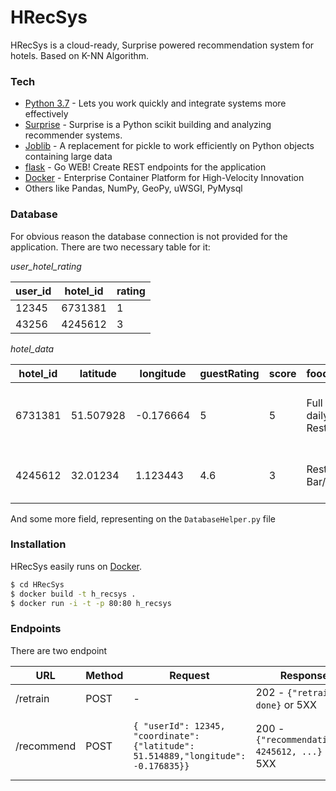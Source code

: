 # HRecSys

HRecSys is a cloud-ready, Surprise powered recommendation system for hotels.
Based on K-NN Algorithm.

### Tech


* [Python 3.7](https://www.python.org/) - Lets you work quickly and integrate systems more effectively
* [Surprise](http://surpriselib.com/) - Surprise is a Python scikit building and analyzing recommender systems.
* [Joblib](https://joblib.readthedocs.io) - A replacement for pickle to work efficiently on Python objects containing large data
* [flask](http://flask.pocoo.org/) - Go WEB! Create REST endpoints for the application
* [Docker](https://www.docker.com/) - Enterprise Container Platform for High-Velocity Innovation
* Others like Pandas, NumPy, GeoPy, uWSGI, PyMysql

### Database

For obvious reason the database connection is not provided for the application.
There are two necessary table for it:

*user_hotel_rating*

| user_id | hotel_id | rating |
| ------ | ------ | ------ |
| 12345 | 6731381 | 1 |
| 43256 | 4245612 | 3 |

*hotel_data*

| hotel_id | latitude | longitude | guestRating | score |foodAndDrink | thingsToDo | ... |
| ------ | ------ | ------ | ------ | ------ | ------ | ------ | ------ |
| 6731381 | 51.507928 | -0.176664 | 5 | 5 | Full breakfast daily  Restaurant | Outdoor seasonal pool  Golf course on site | ... |
| 4245612 | 32.01234 | 1.123443 | 4.6 | 3 |  Restaurant  Bar/lounge  | Fitness facilities  Full-service spa | ... |

And some more field, representing on the `DatabaseHelper.py` file

### Installation

HRecSys easily runs on [Docker](https://www.docker.com/).
```sh
$ cd HRecSys
$ docker build -t h_recsys .
$ docker run -i -t -p 80:80 h_recsys
```

### Endpoints

There are two endpoint

| URL | Method | Request | Response | Description |
| ------ | ------ | ------ | ------ | ------ |
| /retrain | POST | - | 202 - `{"retrain": done}` or 5XX | Starts a retrain on the model|
| /recommend | POST | `{ "userId": 12345, "coordinate": {"latitude": 51.514889,"longitude": -0.176835}}` | 200 - `{"recommendations": 4245612, ...}` or 5XX | Creats a set for the given location and predict recommendations (max 10)|


